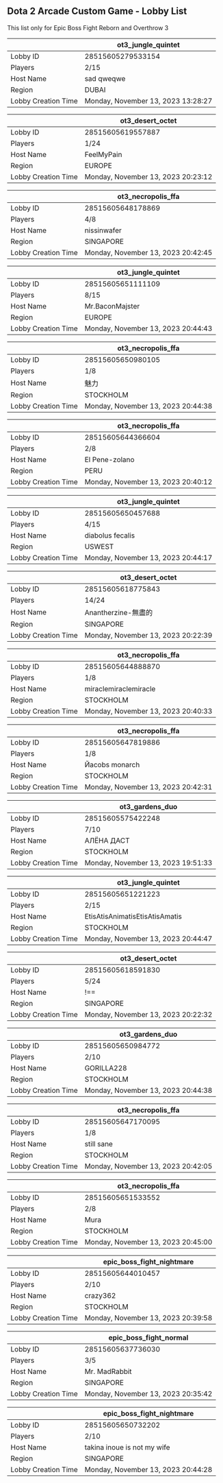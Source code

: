 ## Dota 2 Arcade Custom Game - Lobby List

This list only for Epic Boss Fight Reborn and Overthrow 3

|  | ot3_jungle_quintet |
| ------ | ------ |
| Lobby ID | 28515605279533154 |
| Players | 2/15 |
| Host Name | sad qweqwe |
| Region | DUBAI |
| Lobby Creation Time | Monday, November 13, 2023 13:28:27 |


|  | ot3_desert_octet |
| ------ | ------ |
| Lobby ID | 28515605619557887 |
| Players | 1/24 |
| Host Name | FeelMyPain |
| Region | EUROPE |
| Lobby Creation Time | Monday, November 13, 2023 20:23:12 |


|  | ot3_necropolis_ffa |
| ------ | ------ |
| Lobby ID | 28515605648178869 |
| Players | 4/8 |
| Host Name | nissinwafer |
| Region | SINGAPORE |
| Lobby Creation Time | Monday, November 13, 2023 20:42:45 |


|  | ot3_jungle_quintet |
| ------ | ------ |
| Lobby ID | 28515605651111109 |
| Players | 8/15 |
| Host Name | Mr.BaconMajster |
| Region | EUROPE |
| Lobby Creation Time | Monday, November 13, 2023 20:44:43 |


|  | ot3_necropolis_ffa |
| ------ | ------ |
| Lobby ID | 28515605650980105 |
| Players | 1/8 |
| Host Name | 魅力 |
| Region | STOCKHOLM |
| Lobby Creation Time | Monday, November 13, 2023 20:44:38 |


|  | ot3_necropolis_ffa |
| ------ | ------ |
| Lobby ID | 28515605644366604 |
| Players | 2/8 |
| Host Name | El Pene-zolano |
| Region | PERU |
| Lobby Creation Time | Monday, November 13, 2023 20:40:12 |


|  | ot3_jungle_quintet |
| ------ | ------ |
| Lobby ID | 28515605650457688 |
| Players | 4/15 |
| Host Name | diabolus fecalis |
| Region | USWEST |
| Lobby Creation Time | Monday, November 13, 2023 20:44:17 |


|  | ot3_desert_octet |
| ------ | ------ |
| Lobby ID | 28515605618775843 |
| Players | 14/24 |
| Host Name | Anantherzine-無盡的 |
| Region | SINGAPORE |
| Lobby Creation Time | Monday, November 13, 2023 20:22:39 |


|  | ot3_necropolis_ffa |
| ------ | ------ |
| Lobby ID | 28515605644888870 |
| Players | 1/8 |
| Host Name | miraclemiraclemiracle |
| Region | STOCKHOLM |
| Lobby Creation Time | Monday, November 13, 2023 20:40:33 |


|  | ot3_necropolis_ffa |
| ------ | ------ |
| Lobby ID | 28515605647819886 |
| Players | 1/8 |
| Host Name | Йаcobs monarch |
| Region | STOCKHOLM |
| Lobby Creation Time | Monday, November 13, 2023 20:42:31 |


|  | ot3_gardens_duo |
| ------ | ------ |
| Lobby ID | 28515605575422248 |
| Players | 7/10 |
| Host Name | АЛЁНА ДАСТ |
| Region | STOCKHOLM |
| Lobby Creation Time | Monday, November 13, 2023 19:51:33 |


|  | ot3_jungle_quintet |
| ------ | ------ |
| Lobby ID | 28515605651221223 |
| Players | 2/15 |
| Host Name | EtisAtisAnimatisEtisAtisAmatis |
| Region | STOCKHOLM |
| Lobby Creation Time | Monday, November 13, 2023 20:44:47 |


|  | ot3_desert_octet |
| ------ | ------ |
| Lobby ID | 28515605618591830 |
| Players | 5/24 |
| Host Name | !== |
| Region | SINGAPORE |
| Lobby Creation Time | Monday, November 13, 2023 20:22:32 |


|  | ot3_gardens_duo |
| ------ | ------ |
| Lobby ID | 28515605650984772 |
| Players | 2/10 |
| Host Name | GORILLA228 |
| Region | STOCKHOLM |
| Lobby Creation Time | Monday, November 13, 2023 20:44:38 |


|  | ot3_necropolis_ffa |
| ------ | ------ |
| Lobby ID | 28515605647170095 |
| Players | 1/8 |
| Host Name | still sane |
| Region | STOCKHOLM |
| Lobby Creation Time | Monday, November 13, 2023 20:42:05 |


|  | ot3_necropolis_ffa |
| ------ | ------ |
| Lobby ID | 28515605651533552 |
| Players | 2/8 |
| Host Name | Mura |
| Region | STOCKHOLM |
| Lobby Creation Time | Monday, November 13, 2023 20:45:00 |


|  | epic_boss_fight_nightmare |
| ------ | ------ |
| Lobby ID | 28515605644010457 |
| Players | 2/10 |
| Host Name | crazy362 |
| Region | STOCKHOLM |
| Lobby Creation Time | Monday, November 13, 2023 20:39:58 |


|  | epic_boss_fight_normal |
| ------ | ------ |
| Lobby ID | 28515605637736030 |
| Players | 3/5 |
| Host Name | Mr. MadRabbit |
| Region | SINGAPORE |
| Lobby Creation Time | Monday, November 13, 2023 20:35:42 |


|  | epic_boss_fight_nightmare |
| ------ | ------ |
| Lobby ID | 28515605650732202 |
| Players | 2/10 |
| Host Name | takina inoue is not my wife |
| Region | SINGAPORE |
| Lobby Creation Time | Monday, November 13, 2023 20:44:28 |


